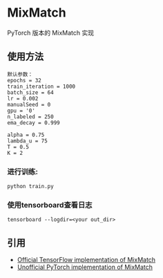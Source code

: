 # MixMatch
PyTorch 版本的 MixMatch 实现

## 使用方法

```
默认参数：
epochs = 32
train_iteration = 1000
batch_size = 64
lr = 0.002
manualSeed = 0
gpu = '0'
n_labeled = 250
ema_decay = 0.999

alpha = 0.75
lambda_u = 75
T = 0.5
K = 2
```

### 进行训练:

```
python train.py
```


### 使用tensorboard查看日志
```
tensorboard --logdir=<your out_dir>
```

## 引用
- [Official TensorFlow implementation of MixMatch](https://github.com/google-research/mixmatch)
- [Unofficial PyTorch implementation of MixMatch](https://github.com/YU1ut/MixMatch-pytorch)
